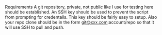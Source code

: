 Requirements
A git repository, private, not public like I use for testing here should be established. An SSH key should be used to prevent the script from prompting for credentails. This key should be fairly easy to setup. Also your repo clone should be in the form git@xxx.com:account/repo so that it will use SSH to pull and push.
